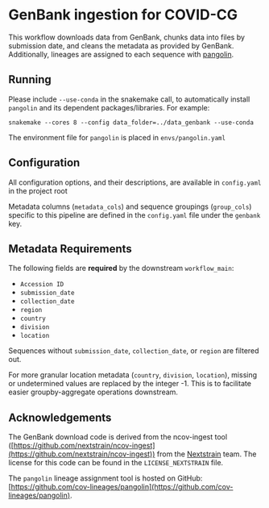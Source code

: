 # GenBank ingestion for COVID-CG

This workflow downloads data from GenBank, chunks data into files by submission date, and cleans the metadata as provided by GenBank. Additionally, lineages are assigned to each sequence with [pangolin](https://github.com/cov-lineages/pangolin).

## Running

Please include `--use-conda` in the snakemake call, to automatically install `pangolin` and its dependent packages/libraries. For example:

```
snakemake --cores 8 --config data_folder=../data_genbank --use-conda
```

The environment file for `pangolin` is placed in `envs/pangolin.yaml`

## Configuration

All configuration options, and their descriptions, are available in `config.yaml` in the project root

Metadata columns (`metadata_cols`) and sequence groupings (`group_cols`) specific to this pipeline are defined in the `config.yaml` file under the `genbank` key.

## Metadata Requirements

The following fields are **required** by the downstream `workflow_main`:

- `Accession ID`
- `submission_date`
- `collection_date`
- `region`
- `country`
- `division`
- `location`

Sequences without `submission_date`, `collection_date`, or `region` are filtered out.

For more granular location metadata (`country`, `division`, `location`), missing or undetermined values are replaced by the integer -1. This is to facilitate easier groupby-aggregate operations downstream.

## Acknowledgements

The GenBank download code is derived from the ncov-ingest tool ([https://github.com/nextstrain/ncov-ingest](https://github.com/nextstrain/ncov-ingest)) from the [Nextstrain](https://nextstrain.org/) team. The license for this code can be found in the `LICENSE_NEXTSTRAIN` file.

The `pangolin` lineage assignment tool is hosted on GitHub: [https://github.com/cov-lineages/pangolin](https://github.com/cov-lineages/pangolin).